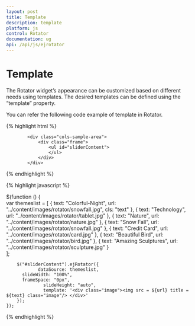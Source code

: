 ```yaml
---
layout: post
title: Template
description: template 
platform: js
control: Rotator
documentation: ug
api: /api/js/ejrotator
---
```


# Template 

The Rotator widget’s appearance can be customized based on different needs using templates. The desired templates can be defined using the “template” property.

You can refer the following code example of template in Rotator.


  {% highlight html %}
  
            <div class="cols-sample-area">
                <div class="frame">
                    <ul id="sliderContent">                        
                    </ul>
                </div>
            </div>


  {% endhighlight %}
    
  {% highlight javascript %}

  $(function () {		
		    var themeslist = [
				{ text: "Colorful-Night", url: "../content/images/rotator/snowfall.jpg", cls: "text" },
				{ text: "Technology", url: "../content/images/rotator/tablet.jpg" },
				{ text: "Nature", url: "../content/images/rotator/nature.jpg" },
				{ text: "Snow Fall", url: "../content/images/rotator/snowfall.jpg" },
				{ text: "Credit Card", url: "../content/images/rotator/card.jpg" },
				{ text: "Beautiful Bird", url: "../content/images/rotator/bird.jpg" },
				{ text: "Amazing Sculptures", url: "../content/images/rotator/sculpture.jpg" }				
				];

        $("#sliderContent").ejRotator({
			    dataSource: themeslist,
          slideWidth: "100%",
          frameSpace: "0px",
				  slideHeight: "auto",
				  template: '<div class="image"><img src = ${url} title = ${text} class="image"/> </div>' 				
        });
    });


  {% endhighlight %}



